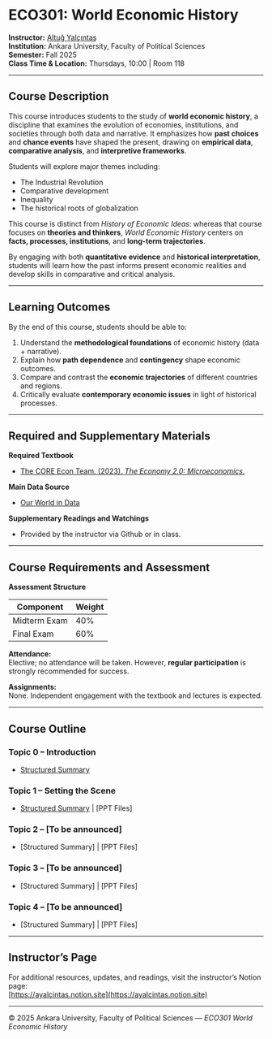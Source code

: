 # ECO301: World Economic History

**Instructor:** [Altuğ Yalçıntaş](https://ayalcintas.notion.site)  
**Institution:** Ankara University, Faculty of Political Sciences  
**Semester:** Fall 2025  
**Class Time & Location:** Thursdays, 10:00  |  Room 118  

---

## Course Description

This course introduces students to the study of **world economic history**, a discipline that examines the evolution of economies, institutions, and societies through both data and narrative. It emphasizes how **past choices** and **chance events** have shaped the present, drawing on **empirical data**, **comparative analysis**, and **interpretive frameworks**.

Students will explore major themes including:

- The Industrial Revolution  
- Comparative development  
- Inequality  
- The historical roots of globalization  

This course is distinct from *History of Economic Ideas*: whereas that course focuses on **theories and thinkers**, *World Economic History* centers on **facts, processes, institutions**, and **long-term trajectories**.  

By engaging with both **quantitative evidence** and **historical interpretation**, students will learn how the past informs present economic realities and develop skills in comparative and critical analysis.

---

## Learning Outcomes

By the end of this course, students should be able to:

1. Understand the **methodological foundations** of economic history (data + narrative).  
2. Explain how **path dependence** and **contingency** shape economic outcomes.  
3. Compare and contrast the **economic trajectories** of different countries and regions.  
4. Critically evaluate **contemporary economic issues** in light of historical processes.  

---

## Required and Supplementary Materials

**Required Textbook**  
- [The CORE Econ Team. (2023). *The Economy 2.0: Microeconomics.*](https://core-econ.org/the-economy/)

**Main Data Source**  
- [Our World in Data](https://ourworldindata.org)

**Supplementary Readings and Watchings**  
- Provided by the instructor via Github or in class.

---

## Course Requirements and Assessment

**Assessment Structure**

| Component | Weight |
|------------|--------|
| Midterm Exam | 40% |
| Final Exam | 60% |

**Attendance:**  
Elective; no attendance will be taken. However, **regular participation** is strongly recommended for success.

**Assignments:**  
None. Independent engagement with the textbook and lectures is expected.

---

## Course Outline

### **Topic 0 – Introduction**
- [Structured Summary](https://docs.google.com/document/d/1N_JrLfPqQpi8lPivKZneYzU7V8Hz3Krd/edit?usp=sharing&ouid=103730637265867141913&rtpof=true&sd=true)

### **Topic 1 – Setting the Scene**
- [Structured Summary](https://docs.google.com/document/d/1GdPAmiYSj3WZ0Ty8Pcs0kaWggxRedIqE/edit?usp=sharing&ouid=103730637265867141913&rtpof=true&sd=true) | [PPT Files]

### **Topic 2 – [To be announced]**
- [Structured Summary] | [PPT Files]

### **Topic 3 – [To be announced]**
- [Structured Summary] | [PPT Files]

### **Topic 4 – [To be announced]**
- [Structured Summary] | [PPT Files]

---

## Instructor’s Page

For additional resources, updates, and readings, visit the instructor’s Notion page:  
[https://ayalcintas.notion.site](https://ayalcintas.notion.site)

---

© 2025 Ankara University, Faculty of Political Sciences — *ECO301 World Economic History*
